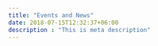 ```yaml
---
title: "Events and News"
date: 2018-07-15T12:32:37+06:00
description : "This is meta description"
---
```


